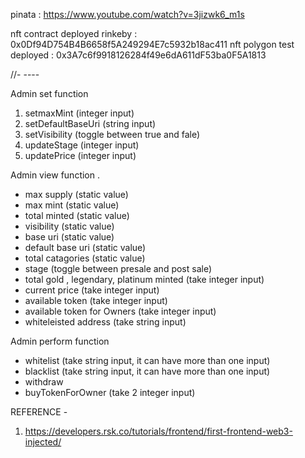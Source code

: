 pinata : https://www.youtube.com/watch?v=3jizwk6_m1s

nft contract deployed rinkeby : 0x0Df94D754B4B6658f5A249294E7c5932b18ac411 
nft polygon test deployed : 0x3A7c6f9918126284f49e6dA611dF53ba0F5A1813

//- ----

Admin set function 
1. setmaxMint (integer input)
2. setDefaultBaseUri (string input)
3. setVisibility (toggle between true and fale)
4. updateStage (integer input)
5. updatePrice (integer input)



Admin view function .
* max supply (static value)
* max mint (static value)
* total minted (static value)
* visibility (static value)
* base uri (static value)
* default base uri (static value)
* total catagories (static value)
* stage (toggle between presale and post sale)
* total gold , legendary, platinum minted (take integer input)
* current price (take integer input)
* available token (take integer input)
* available token for Owners (take integer input)
* whiteleisted address (take string input)

Admin perform function 

* whitelist (take string input, it can have more than one input)
* blacklist (take string input, it can have more than one input)
* withdraw 
* buyTokenForOwner (take 2 integer input)


REFERENCE - 
1. https://developers.rsk.co/tutorials/frontend/first-frontend-web3-injected/
